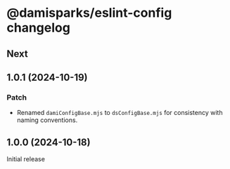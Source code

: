# @damisparks/eslint-config changelog

## Next

## 1.0.1 (2024-10-19)

### Patch

- Renamed `damiConfigBase.mjs` to `dsConfigBase.mjs` for consistency with naming conventions.

## 1.0.0 (2024-10-18)

Initial release
